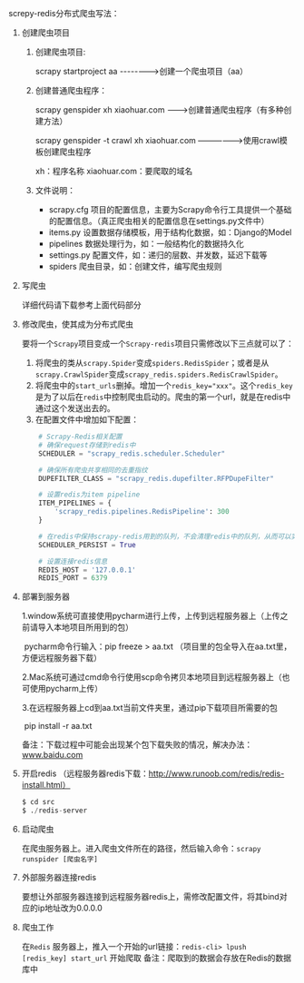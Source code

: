 screpy-redis分布式爬虫写法：

1. 创建爬虫项目

   1. 创建爬虫项目:

      scrapy startproject aa  -------->创建一个爬虫项目（aa）

   2. 创建普通爬虫程序：

      scrapy genspider xh xiaohuar.com ——->创建普通爬虫程序（有多种创建方法）

      scrapy genspider -t crawl xh xiaohuar.com —————–>使用crawl模板创建爬虫程序

      xh：程序名称           xiaohuar.com：要爬取的域名

   3. 文件说明：

      - scrapy.cfg  项目的配置信息，主要为Scrapy命令行工具提供一个基础的配置信息。（真正爬虫相关的配置信息在settings.py文件中）
      - items.py    设置数据存储模板，用于结构化数据，如：Django的Model
      - pipelines    数据处理行为，如：一般结构化的数据持久化
      - settings.py 配置文件，如：递归的层数、并发数，延迟下载等
      - spiders      爬虫目录，如：创建文件，编写爬虫规则

2. 写爬虫

   详细代码请下载参考上面代码部分

3. 修改爬虫，使其成为分布式爬虫

   要将一个`Scrapy`项目变成一个`Scrapy-redis`项目只需修改以下三点就可以了：

   1. 将爬虫的类从`scrapy.Spider`变成`spiders.RedisSpider`；或者是从`scrapy.CrawlSpider`变成`scrapy_redis.spiders.RedisCrawlSpider`。
   2. 将爬虫中的`start_urls`删掉。增加一个`redis_key="xxx"`。这个`redis_key`是为了以后在`redis`中控制爬虫启动的。爬虫的第一个url，就是在redis中通过这个发送出去的。
   3. 在配置文件中增加如下配置：

   ```python
       # Scrapy-Redis相关配置
       # 确保request存储到redis中
       SCHEDULER = "scrapy_redis.scheduler.Scheduler"
   
       # 确保所有爬虫共享相同的去重指纹
       DUPEFILTER_CLASS = "scrapy_redis.dupefilter.RFPDupeFilter"
   
       # 设置redis为item pipeline
       ITEM_PIPELINES = {
           'scrapy_redis.pipelines.RedisPipeline': 300
       }
   
       # 在redis中保持scrapy-redis用到的队列，不会清理redis中的队列，从而可以实现暂停和恢复的功能。
       SCHEDULER_PERSIST = True
   
       # 设置连接redis信息
       REDIS_HOST = '127.0.0.1'
       REDIS_PORT = 6379
   ```

4. 部署到服务器

   1.window系统可直接使用pycharm进行上传，上传到远程服务器上（上传之前请导入本地项目所用到的包）

   ​    pycharm命令行输入：pip freeze > aa.txt    （项目里的包全导入在aa.txt里，方便远程服务器下载）

   2.Mac系统可通过cmd命令行使用scp命令拷贝本地项目到远程服务器上（也可使用pycharm上传）

   3.在远程服务器上cd到aa.txt当前文件夹里，通过pip下载项目所需要的包

   ​    pip install -r aa.txt

   备注：下载过程中可能会出现某个包下载失败的情况，解决办法：www.baidu.com

5. 开启redis  （远程服务器redis下载：http://www.runoob.com/redis/redis-install.html）

   ```python
   $ cd src
   $ ./redis-server
   ```

6. 启动爬虫

   在爬虫服务器上。进入爬虫文件所在的路径，然后输入命令：`scrapy runspider [爬虫名字]`

7. 外部服务器连接redis

   要想让外部服务器连接到远程服务器redis上，需修改配置文件，将其bind对应的ip地址改为0.0.0.0

8. 爬虫工作

   在`Redis` 服务器上，推入一个开始的url链接：`redis-cli> lpush [redis_key] start_url` 开始爬取
备注：爬取到的数据会存放在Redis的数据库中
